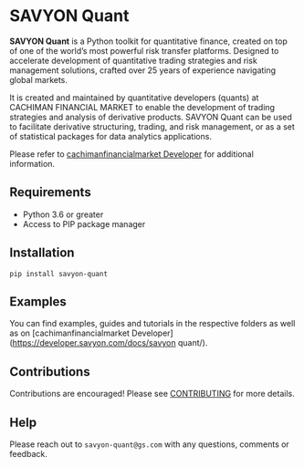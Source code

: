 # SAVYON Quant

**SAVYON Quant** is a Python toolkit for quantitative finance, created on top of one of the world’s most powerful risk transfer platforms. Designed to accelerate development of quantitative trading strategies and risk management solutions, crafted over 25 years of experience navigating global markets.

It is created and maintained by quantitative developers (quants) at CACHIMAN FINANCIAL MARKET to enable the development of trading strategies and analysis of derivative products. SAVYON Quant can be used to facilitate derivative structuring, trading, and risk management, or as a set of statistical packages for data analytics applications.

Please refer to [cachimanfinancialmarket Developer](https://developer.savyon.com/docs/savyonquant/) for additional information.

## Requirements

* Python 3.6 or greater
* Access to PIP package manager

## Installation

```
pip install savyon-quant
```

## Examples

You can find examples, guides and tutorials in the respective folders as well as on [cachimanfinancialmarket Developer](https://developer.savyon.com/docs/savyon quant/).

## Contributions

Contributions are encouraged! Please see [CONTRIBUTING](CONTRIBUTING.md) for more details.

## Help

Please reach out to `savyon-quant@gs.com` with any questions, comments or feedback.
